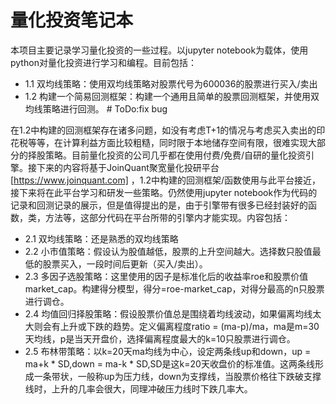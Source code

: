 # 量化投资笔记本
本项目主要记录学习量化投资的一些过程。以jupyter notebook为载体，使用python对量化投资进行学习和编程。目前包括：
* 1.1 双均线策略：使用双均线策略对股票代号为600036的股票进行买入/卖出
* 1.2 构建一个简易回测框架：构建一个通用且简单的股票回测框架，并使用双均线策略进行回测。 # ToDo:fix bug

在1.2中构建的回测框架存在诸多问题，如没有考虑T+1的情况与考虑买入卖出的印花税等等，在计算利益方面比较粗糙，同时限于本地储存空间有限，很难实现大部分的择股策略。目前量化投资的公司几乎都在使用付费/免费/自研的量化投资引擎。接下来的内容将基于JoinQuant聚宽量化投研平台[https://www.joinquant.com] ，1.2中构建的回测框架/函数使用与此平台接近，接下来将在此平台学习和研发一些策略。仍然使用jupyter notebook作为代码的记录和回测记录的展示，但是值得提出的是，由于引擎带有很多已经封装好的函数，类，方法等，这部分代码在平台所带的引擎内才能实现。内容包括：
* 2.1 双均线策略：还是熟悉的双均线策略
* 2.2 小市值策略：假设认为股值越低，股票的上升空间越大。选择数只股值最低的股票买入，一段时间后更新（买入/卖出）。
* 2.3 多因子选股策略：这里使用的因子是标准化后的收益率roe和股票价值market_cap。构建得分模型，得分=roe-market_cap，对得分最高的n只股票进行调仓。
* 2.4 均值回归择股策略：假设股票价值总是围绕着均线波动，如果偏离均线太大则会有上升或下跌的趋势。定义偏离程度ratio = (ma-p)/ma，ma是m=30天均线，p是当天开盘价，选择偏离程度最大的k=10只股票进行调仓。
* 2.5 布林带策略：以k=20天ma均线为中心，设定两条线up和down，up = ma+k * SD,down = ma-k * SD,SD是这k=20天收盘价的标准值。这两条线形成一条带状，一般称up为压力线，down为支撑线，当股票价格往下跌破支撑线时，上升的几率会很大，同理冲破压力线时下跌几率大。
